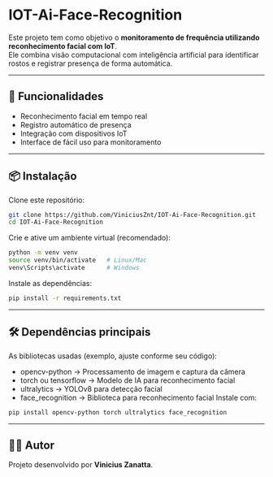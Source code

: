 # IOT-Ai-Face-Recognition

Este projeto tem como objetivo o **monitoramento de frequência utilizando reconhecimento facial com IoT**.  
Ele combina visão computacional com inteligência artificial para identificar rostos e registrar presença de forma automática.

---

## 🚀 Funcionalidades

- Reconhecimento facial em tempo real
- Registro automático de presença
- Integração com dispositivos IoT
- Interface de fácil uso para monitoramento

---

## 📦 Instalação

Clone este repositório:

```bash
git clone https://github.com/ViniciusZnt/IOT-Ai-Face-Recognition.git
cd IOT-Ai-Face-Recognition
```

Crie e ative um ambiente virtual (recomendado):

```bash
python -m venv venv
source venv/bin/activate   # Linux/Mac
venv\Scripts\activate      # Windows
```

Instale as dependências:

```bash
pip install -r requirements.txt
```

---

## 🛠️ Dependências principais

As bibliotecas usadas (exemplo, ajuste conforme seu código):

- opencv-python → Processamento de imagem e captura da câmera
- torch ou tensorflow → Modelo de IA para reconhecimento facial
- ultralytics → YOLOv8 para detecção facial
- face_recognition → Biblioteca para reconhecimento facial
  Instale com:

```bash
pip install opencv-python torch ultralytics face_recognition
```

---

## 👨‍💻 Autor

Projeto desenvolvido por **Vinicius Zanatta**.

